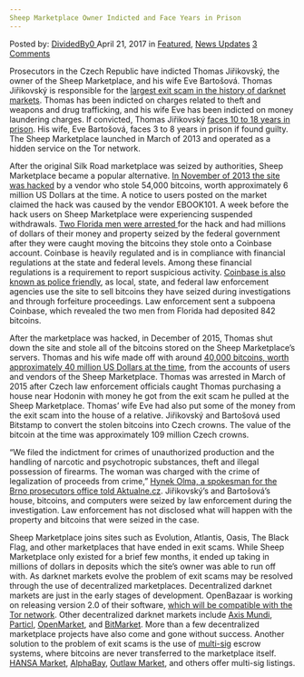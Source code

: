 ```yaml
---
Sheep Marketplace Owner Indicted and Face Years in Prison
---
```

<article class="post-listing post-19309 post type-post status-publish format-standard has-post-thumbnail hentry  tag-face tag-indicted tag-owner tag-prison tag-sheep tag-years">
    <div class="post-inner">
        <span>Posted by: <a href="https://www.deepdotweb.com/author/dividedby0/" title="">DividedBy0 </a></span>
    <span>April 21, 2017</span>
    <span>in <a href="https://www.deepdotweb.com/category/deepdot-news/" rel="category tag">Featured</a>, <a href="https://www.deepdotweb.com/category/news-updates/" rel="category tag">News Updates</a></span>
    <span><a href="https://www.deepdotweb.com/2017/04/21/sheep-marketplace-owner-indicted-face-years-prison/#comments">3 Comments</a></span>
    </p>
    <div class="clear"></div>
    <div class="entry">
    <p>Prosecutors in the Czech Republic have indicted Thomas Jiřikovský, the owner of the Sheep Marketplace, and his wife Eve Bartošová. Thomas Jiřikovský is responsible for the <a href="https://www.deepdotweb.com/2013/11/30/sheep-marketplace-scammed-over-40000000-in-the-biggets-darknet-scam-ever/">largest exit scam in the history of darknet markets</a>. Thomas has been indicted on charges related to theft and weapons and drug trafficking, and his wife Eve has been indicted on money laundering charges. If convicted, Thomas Jiřikovský <a href="https://translate.google.com/translate?depth=1&amp;hl=en&amp;ie=UTF8&amp;nv=1&amp;prev=_t&amp;rurl=translate.google.com&amp;sl=cs&amp;sp=nmt4&amp;tl=en&amp;u=https://zpravy.aktualne.cz/domaci/pripad-ukradenych-bitcoinu-za-miliony-jde-k-soudu/r~6c4febcc17a411e7bc55002590604f2e/?redirected=1491218104">faces 10 to 18 years in prison</a>. His wife, Eve Bartošová, faces 3 to 8 years in prison if found guilty. The Sheep Marketplace launched in March of 2013 and operated as a hidden service on the Tor network.</p>
    <p>After the original Silk Road marketplace was seized by authorities, Sheep Marketplace became a popular alternative. <a href="https://www.deepdotweb.com/2013/12/04/uncle-scam-czech-owner-of-sheep-marketplace-working-with-the-fbi/">In November of 2013 the site was hacked</a> by a vendor who stole 54,000 bitcoins, worth approximately 6 million US Dollars at the time. A notice to users posted on the market claimed the hack was caused by the vendor EBOOK101. A week before the hack users on Sheep Marketplace were experiencing suspended withdrawals. <a href="https://www.deepdotweb.com/2016/05/31/2-flaorida-men-tied-to-the-sheep-marketplace-hack-exit-scam/">Two Florida men were arrested </a>for the hack and had millions of dollars of their money and property seized by the federal government after they were caught moving the bitcoins they stole onto a Coinbase account. Coinbase is heavily regulated and is in compliance with financial regulations at the state and federal levels. Among these financial regulations is a requirement to report suspicious activity. <a href="https://www.deepdotweb.com/2017/03/19/police-department-in-illinois-sells-seized-bitcoin-on-coinbase/">Coinbase is also known as police friendly</a>, as local, state, and federal law enforcement agencies use the site to sell bitcoins they have seized during investigations and through forfeiture proceedings. Law enforcement sent a subpoena Coinbase, which revealed the two men from Florida had deposited 842 bitcoins.</p>
    <p>After the marketplace was hacked, in December of 2015, Thomas shut down the site and stole all of the bitcoins stored on the Sheep Marketplace&#8217;s servers. Thomas and his wife made off with around <a href="https://www.deepdotweb.com/2015/03/27/breaking-sheep-marketplace-owner-arrested/">40,000 bitcoins, worth approximately 40 million US Dollars at the time</a>, from the accounts of users and vendors of the Sheep Marketplace. Thomas was arrested in March of 2015 after Czech law enforcement officials caught Thomas purchasing a house near Hodonin with money he got from the exit scam he pulled at the Sheep Marketplace. Thomas&#8217; wife Eve had also put some of the money from the exit scam into the house of a relative. <a id="post-19309-__DdeLink__8_745952503"></a>Jiřikovský and Bartošová used Bitstamp to convert the stolen bitcoins into Czech crowns. The value of the bitcoin at the time was approximately 109 million Czech crowns.</p>
    <p>“We filed the indictment for crimes of unauthorized production and the handling of narcotic and psychotropic substances, theft and illegal possession of firearms. The woman was charged with the crime of legalization of proceeds from crime,” <a href="https://translate.google.com/translate?depth=1&amp;hl=en&amp;ie=UTF8&amp;nv=1&amp;prev=_t&amp;rurl=translate.google.com&amp;sl=cs&amp;sp=nmt4&amp;tl=en&amp;u=https://zpravy.aktualne.cz/domaci/pripad-ukradenych-bitcoinu-za-miliony-jde-k-soudu/r~6c4febcc17a411e7bc55002590604f2e/?redirected=1491218104">Hynek Olma, a spokesman for the Brno prosecutors office told Aktualne.cz</a>. Jiřikovský&#8217;s and Bartošová&#8217;s house, bitcoins, and computers were seized by law enforcement during the investigation. Law enforcement has not disclosed what will happen with the property and bitcoins that were seized in the case.</p>
    <p>Sheep Marketplace joins sites such as Evolution, Atlantis, Oasis, The Black Flag, and other marketplaces that have ended in exit scams. While Sheep Marketplace only existed for a brief few months, it ended up taking in millions of dollars in deposits which the site&#8217;s owner was able to run off with. As darknet markets evolve the problem of exit scams may be resolved through the use of decentralized marketplaces. Decentralized darknet markets are just in the early stages of development. OpenBazaar is working on releasing version 2.0 of their software, <a href="https://www.deepdotweb.com/2017/03/04/openbazaar-finally-integrates-tor/">which will be compatible with the Tor network</a>. Other decentralized darknet markets include <a href="https://six-pack.github.io/Axis-Mundi/">Axis Mundi</a>, <a href="https://particl.io/">Particl</a>, <a href="https://github.com/openmarket/openmarket">OpenMarket</a>, and <a href="https://voluntary.net/bitmarkets/">BitMarket</a>. More than a few decentralized marketplace projects have also come and gone without success. Another solution to the problem of exit scams is the use of <a href="https://www.deepdotweb.com/multisig-guides/">multi-sig</a> escrow systems, where bitcoins are never transferred to the marketplace itself. <a href="https://www.deepdotweb.com/marketplace-directory/listing/hansa-market/">HANSA Market</a>, <a href="http://www.deepdotweb.com/marketplace-directory/listing/alphabay/">AlphaBay</a>, <a href="https://www.deepdotweb.com/marketplace-directory/listing/outlaw-market/">Outlaw Market</a>, and others offer multi-sig listings.</p>
    </div>
    <span style="display:none"><a href="https://www.deepdotweb.com/tag/face/" rel="tag">face</a> <a href="https://www.deepdotweb.com/tag/indicted/" rel="tag">indicted</a> <a href="https://www.deepdotweb.com/tag/marketplace/" rel="tag">marketplace</a> <a href="https://www.deepdotweb.com/tag/owner/" rel="tag">owner</a> <a href="https://www.deepdotweb.com/tag/prison/" rel="tag">prison</a> <a href="https://www.deepdotweb.com/tag/sheep/" rel="tag">sheep</a> <a href="https://www.deepdotweb.com/tag/years/" rel="tag">years</a></span> <span style="display:none" class="updated">2017-04-21</span>
    <div style="display:none" class="vcard author" itemprop="author" itemscope itemtype="http://schema.org/Person"><strong class="fn" itemprop="name"><a href="https://www.deepdotweb.com/author/dividedby0/" title="Posts by DividedBy0" rel="author">DividedBy0</a></strong></div>
    </div>
</article>

